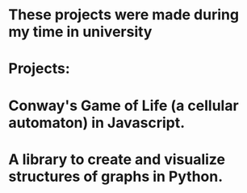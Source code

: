 # These projects were made during my time in university

# Projects:
# Conway's Game of Life (a cellular automaton) in Javascript.
# A library to create and visualize structures of graphs in Python.
